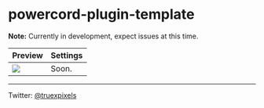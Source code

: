 # powercord-plugin-template

**Note:** Currently in development, expect issues at this time.

| Preview                                 | Settings |
| --------------------------------------- | -------- |
| ![](https://i.plexidev.org/eLBzauL.gif) | Soon.    |

---

Twitter: [@truexpixels](https://twitter.com/truexpixels)
